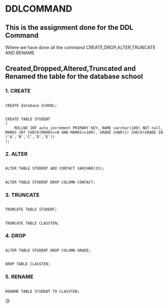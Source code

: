 # DDLCOMMAND
## This is the assignment done for the DDL Command

Where we have done all the command CREATE,DROP,ALTER,TRUNCATE AND RENAME

## Created,Dropped,Altered,Truncated and Renamed the table for the database school
### 1. CREATE
##
  	CREATE database SCHOOL;
##
  	CREATE TABLE STUDENT
   	(
		ROLLNO INT auto_increment PRIMARY KEY, NAME varchar(100) NOT null, MARKS INT CHECK(MARKS>=0 AND MARKS<=100), GRADE CHAR(1) CHECK(GRADE IN ('A','B','C','D','E'))
	);

### 2. ALTER
##
	ALTER TABLE STUDENT ADD CONTACT VARCHAR(15);
##
  	ALTER TABLE STUDENT DROP COLUMN CONTACT;

### 3. TRUNCATE
##
  	TRUNCATE TABLE STUDENT;
##
  	TRUNCATE TABLE CLASSTEN;

### 4. DROP
##
  	ALTER TABLE STUDENT DROP COLUMN GRADE;
##
  	DROP TABLE CLASSTEN;

### 5. RENAME
##
  	RENAME TABLE STUDENT TO CLASSTEN;

:blush:
